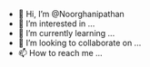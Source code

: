 - 👋 Hi, I’m @Noorghanipathan
- 👀 I’m interested in ...
- 🌱 I’m currently learning ...
- 💞️ I’m looking to collaborate on ...
- 📫 How to reach me ...

<!---
Noorghanipathan/Noorghanipathan is a ✨ special ✨ repository because its `README.md` (this file) appears on your GitHub profile.
You can click the Preview link to take a look at your changes.
--->
